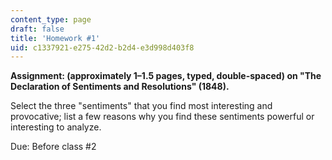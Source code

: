 ```yaml
---
content_type: page
draft: false
title: 'Homework #1'
uid: c1337921-e275-42d2-b2d4-e3d998d403f8
---
```

**Assignment: (approximately 1–1.5 pages, typed, double-spaced) on "The Declaration of Sentiments and Resolutions" (1848).**

Select the three "sentiments" that you find most interesting and provocative; list a few reasons why you find these sentiments powerful or interesting to analyze. 

Due: Before class #2